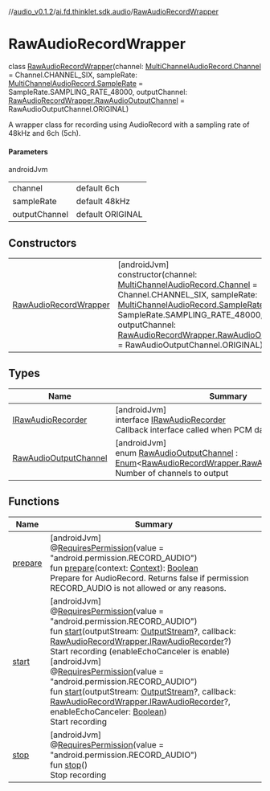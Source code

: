 //[audio_v0.1.2](../../../index.md)/[ai.fd.thinklet.sdk.audio](../index.md)/[RawAudioRecordWrapper](index.md)

# RawAudioRecordWrapper

class [RawAudioRecordWrapper](index.md)(channel: [MultiChannelAudioRecord.Channel](../-multi-channel-audio-record/-channel/index.md) = Channel.CHANNEL_SIX, sampleRate: [MultiChannelAudioRecord.SampleRate](../-multi-channel-audio-record/-sample-rate/index.md) = SampleRate.SAMPLING_RATE_48000, outputChannel: [RawAudioRecordWrapper.RawAudioOutputChannel](-raw-audio-output-channel/index.md) = RawAudioOutputChannel.ORIGINAL)

A wrapper class for recording using AudioRecord with a sampling rate of 48kHz and 6ch (5ch).

#### Parameters

androidJvm

| | |
|---|---|
| channel | default 6ch |
| sampleRate | default 48kHz |
| outputChannel | default ORIGINAL |

## Constructors

| | |
|---|---|
| [RawAudioRecordWrapper](-raw-audio-record-wrapper.md) | [androidJvm]<br>constructor(channel: [MultiChannelAudioRecord.Channel](../-multi-channel-audio-record/-channel/index.md) = Channel.CHANNEL_SIX, sampleRate: [MultiChannelAudioRecord.SampleRate](../-multi-channel-audio-record/-sample-rate/index.md) = SampleRate.SAMPLING_RATE_48000, outputChannel: [RawAudioRecordWrapper.RawAudioOutputChannel](-raw-audio-output-channel/index.md) = RawAudioOutputChannel.ORIGINAL) |

## Types

| Name | Summary |
|---|---|
| [IRawAudioRecorder](-i-raw-audio-recorder/index.md) | [androidJvm]<br>interface [IRawAudioRecorder](-i-raw-audio-recorder/index.md)<br>Callback interface called when PCM data is received. |
| [RawAudioOutputChannel](-raw-audio-output-channel/index.md) | [androidJvm]<br>enum [RawAudioOutputChannel](-raw-audio-output-channel/index.md) : [Enum](https://kotlinlang.org/api/latest/jvm/stdlib/kotlin/-enum/index.html)&lt;[RawAudioRecordWrapper.RawAudioOutputChannel](-raw-audio-output-channel/index.md)&gt; <br>Number of channels to output |

## Functions

| Name | Summary |
|---|---|
| [prepare](prepare.md) | [androidJvm]<br>@[RequiresPermission](https://developer.android.com/reference/kotlin/androidx/annotation/RequiresPermission.html)(value = &quot;android.permission.RECORD_AUDIO&quot;)<br>fun [prepare](prepare.md)(context: [Context](https://developer.android.com/reference/kotlin/android/content/Context.html)): [Boolean](https://kotlinlang.org/api/latest/jvm/stdlib/kotlin/-boolean/index.html)<br>Prepare for AudioRecord. Returns false if permission RECORD_AUDIO is not allowed or any reasons. |
| [start](start.md) | [androidJvm]<br>@[RequiresPermission](https://developer.android.com/reference/kotlin/androidx/annotation/RequiresPermission.html)(value = &quot;android.permission.RECORD_AUDIO&quot;)<br>fun [start](start.md)(outputStream: [OutputStream](https://developer.android.com/reference/kotlin/java/io/OutputStream.html)?, callback: [RawAudioRecordWrapper.IRawAudioRecorder](-i-raw-audio-recorder/index.md)?)<br>Start recording (enableEchoCanceler is enable)<br>[androidJvm]<br>@[RequiresPermission](https://developer.android.com/reference/kotlin/androidx/annotation/RequiresPermission.html)(value = &quot;android.permission.RECORD_AUDIO&quot;)<br>fun [start](start.md)(outputStream: [OutputStream](https://developer.android.com/reference/kotlin/java/io/OutputStream.html)?, callback: [RawAudioRecordWrapper.IRawAudioRecorder](-i-raw-audio-recorder/index.md)?, enableEchoCanceler: [Boolean](https://kotlinlang.org/api/latest/jvm/stdlib/kotlin/-boolean/index.html))<br>Start recording |
| [stop](stop.md) | [androidJvm]<br>@[RequiresPermission](https://developer.android.com/reference/kotlin/androidx/annotation/RequiresPermission.html)(value = &quot;android.permission.RECORD_AUDIO&quot;)<br>fun [stop](stop.md)()<br>Stop recording |
